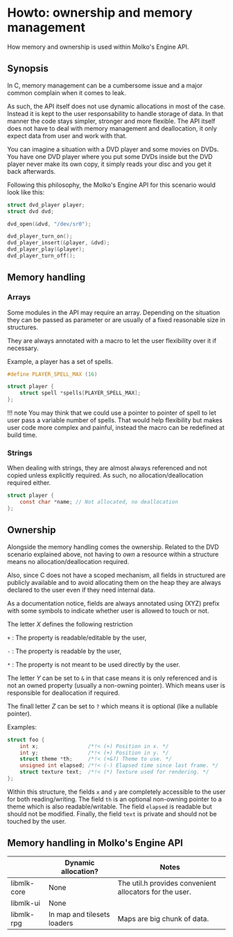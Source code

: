 # Howto: ownership and memory management

How memory and ownership is used within Molko's Engine API.

## Synopsis

In C, memory management can be a cumbersome issue and a major common complain
when it comes to leak.

As such, the API itself does not use dynamic allocations in most of the case.
Instead it is kept to the user responsability to handle storage of data. In that
manner the code stays simpler, stronger and more flexible. The API itself does
not have to deal with memory management and deallocation, it only expect data
from user and work with that.

You can imagine a situation with a DVD player and some movies on DVDs. You have
one DVD player where you put some DVDs inside but the DVD player never make its
own copy, it simply reads your disc and you get it back afterwards.

Following this philosophy, the Molko's Engine API for this scenario would
look like this:

```c
struct dvd_player player;
struct dvd dvd;

dvd_open(&dvd, "/dev/sr0");

dvd_player_turn_on();
dvd_player_insert(&player, &dvd);
dvd_player_play(&player);
dvd_player_turn_off();
```

## Memory handling

### Arrays

Some modules in the API may require an array. Depending on the situation they
can be passed as parameter or are usually of a fixed reasonable size in
structures.

They are always annotated with a macro to let the user flexibility over it if
necessary.

Example, a player has a set of spells.

```c
#define PLAYER_SPELL_MAX (16)

struct player {
    struct spell *spells[PLAYER_SPELL_MAX];
};
```

!!! note
    You may think that we could use a pointer to pointer of spell to let user
    pass a variable number of spells. That would help flexibility but makes user
    code more complex and painful, instead the macro can be redefined at build
    time.

### Strings

When dealing with strings, they are almost always referenced and not copied
unless explicitly required. As such, no allocation/deallocation required either.

```c
struct player {
    const char *name; // Not allocated, no deallocation
};
```

## Ownership

Alongside the memory handling comes the ownership. Related to the DVD scenario
explained above, not having to *own* a resource within a structure means no
allocation/deallocation required.

Also, since C does not have a scoped mechanism, all fields in structured are
publicly available and to avoid allocating them on the heap they are always
declared to the user even if they need internal data.

As a documentation notice, fields are always annotated using (XYZ) prefix with
some symbols to indicate whether user is allowed to touch or not.

The letter *X* defines the following restriction

`+`
:   The property is readable/editable by the user,

`-`
:   The property is readable by the user,

`*`
:   The property is not meant to be used directly by the user.

The letter *Y* can be set to `&` in that case means it is only referenced and is
not an owned property (usually a non-owning pointer). Which means user is
responsible for deallocation if required.

The finall letter *Z* can be set to `?` which means it is optional (like a
nullable pointer).

Examples:

```c
struct foo {
    int x;                /*!< (+) Position in x. */
    int y;                /*!< (+) Position in y. */
    struct theme *th;     /*!< (+&?) Theme to use. */
    unsigned int elapsed; /*!< (-) Elapsed time since last frame. */
    struct texture text;  /*!< (*) Texture used for rendering. */
};
```

Within this structure, the fields `x` and `y` are completely accessible to the
user for both reading/writing. The field `th` is an optional non-owning pointer
to a theme which is also readable/writable. The field `elapsed` is readable but
should not be modified. Finally, the field `text` is private and should not be
touched by the user.

## Memory handling in Molko's Engine API

|             | Dynamic allocation?         | Notes                                                   |
|-------------|-----------------------------|---------------------------------------------------------|
| libmlk-core | None                        | The util.h provides convenient allocators for the user. |
| libmlk-ui   | None                        |                                                         |
| libmlk-rpg  | In map and tilesets loaders | Maps are big chunk of data.                             |
